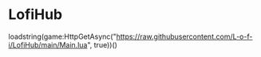 # LofiHub

loadstring(game:HttpGetAsync("https://raw.githubusercontent.com/L-o-f-i/LofiHub/main/Main.lua", true))()
